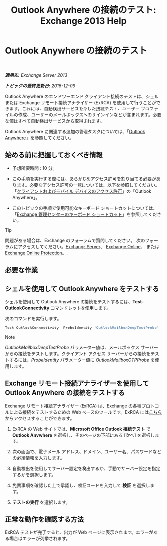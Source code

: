 ﻿---
title: 'Outlook Anywhere の接続のテスト: Exchange 2013 Help'
TOCTitle: Outlook Anywhere の接続のテスト
ms:assetid: 0dc5b68f-2316-446a-84c9-5f1c50dc3776
ms:mtpsurl: https://technet.microsoft.com/ja-jp/library/Ee633453(v=EXCHG.150)
ms:contentKeyID: 50555727
ms.date: 04/24/2018
mtps_version: v=EXCHG.150
ms.translationtype: HT
---

# Outlook Anywhere の接続のテスト

 

_**適用先:** Exchange Server 2013_

_**トピックの最終更新日:** 2016-12-09_

Outlook Anywhere のエンドツーエンド クライアント接続のテストは、シェルまたは Exchange リモート接続アナライザー (ExRCA) を使用して行うことができます。これには、自動検出サービスを介した接続テスト、ユーザー プロファイルの作成、ユーザーのメールボックスへのサインインなどが含まれます。必要な値はすべて自動検出サービスから取得されます。

Outlook Anywhere に関連する追加の管理タスクについては、「[Outlook Anywhere](outlook-anywhere-exchange-2013-help.md)」を参照してください。

## 始める前に把握しておくべき情報

  - 予想所要時間 : 10 分。

  - この手順を実行する際には、あらかじめアクセス許可を割り当てる必要があります。必要なアクセス許可の一覧については、以下を参照してください。「[クライアントおよびモバイル デバイスのアクセス許可](clients-and-mobile-devices-permissions-exchange-2013-help.md)」の「Outlook Anywhere」。

  - このトピックの手順で使用可能なキーボード ショートカットについては、「[Exchange 管理センターのキーボード ショートカット](keyboard-shortcuts-in-the-exchange-admin-center-exchange-online-protection-help.md)」を参照してください。


> [!TIP]
> 問題がある場合は、Exchange のフォーラムで質問してください。 次のフォーラムにアクセスしてください。<A href="https://go.microsoft.com/fwlink/p/?linkid=60612">Exchange Server</A>、 <A href="https://go.microsoft.com/fwlink/p/?linkid=267542">Exchange Online</A>、 または <A href="https://go.microsoft.com/fwlink/p/?linkid=285351">Exchange Online Protection</A>。.



## 必要な作業

## シェルを使用して Outlook Anywhere をテストする

シェルを使用して Outlook Anywhere の接続をテストするには、**Test-OutlookConnectivity** コマンドレットを使用します。

次のコマンドを実行します。

  ```powershell
  Test-OutlookConnectivity -ProbeIdentity 'OutlookMailboxDeepTestProbe' -MailboxId tony@contoso.com -Hostname contoso.com
  ```


> [!NOTE]
> <EM>OutlookMailboxDeepTestProbe</EM> パラメーター値は、メールボックス サーバーからの接続をテストします。クライアント アクセス サーバーからの接続をテストするには、<EM>ProbeIdentity</EM> パラメーター値に <EM>OutlookMailboxCTPProbe</EM> を使用します。



## Exchange リモート接続アナライザーを使用して Outlook Anywhere の接続をテストする

Exchange リモート接続アナライザー (ExRCA) は、Exchange の各種プロトコルによる接続をテストするための Web ベースのツールです。ExRCA には[こちら](https://go.microsoft.com/fwlink/p/?linkid=167905)からアクセスすることができます。

1.  ExRCA の Web サイトでは、<strong>Microsoft Office Outlook 接続テスト</strong> で <strong>Outlook Anywhere</strong> を選択し、そのページの下部にある \[次へ\] を選択します。

2.  次の画面で、電子メール アドレス、ドメイン、ユーザー名、パスワードなどの必須情報を入力します。

3.  自動検出を使用してサーバー設定を検出するか、手動でサーバー設定を指定するかを選択します。

4.  免責事項を確認した上で承認し、検証コードを入力して <strong>検証</strong> を選択します。

5.  <strong>テストの実行</strong> を選択します。

## 正常な動作を確認する方法

ExRCA テストが完了すると、出力が Web ページに表示されます。エラーがある場合はエラーが列挙されます。

